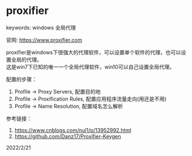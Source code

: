 # proxifier

keywords: windows 全局代理  

官网: https://www.proxifier.com  

proxifier是windows下很强大的代理软件，可以设置单个软件的代理，也可以设置全局的代理。  
这是win7下已知的唯一一个全局代理软件，win10可以自己设置全局代理。  

配置的步骤：  
1. Profile -> Proxy Servers, 配置目的地
2. Profile -> Proxification Rules, 配置应用程序流量走向(用还是不用)
3. Profile -> Name Resolution, 配置域名怎么解析

参考链接：  
1. https://www.cnblogs.com/nul1/p/13952992.html
2. https://github.com/Danz17/Proxifier-Keygen


2022/2/21  
